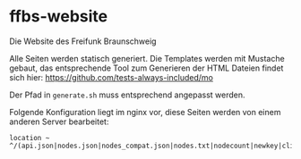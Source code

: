 ffbs-website
============

Die Website des Freifunk Braunschweig

Alle Seiten werden statisch generiert. Die Templates werden mit Mustache gebaut, das entsprechende Tool zum
Generieren der HTML Dateien findet sich hier: https://github.com/tests-always-included/mo

Der Pfad in `generate.sh` muss entsprechend angepasst werden.

Folgende Konfiguration liegt im nginx vor, diese Seiten werden von einem anderen Server bearbeitet:

	location ~ ^/(api.json|nodes.json|nodes_compat.json|nodes.txt|nodecount|newkey|clientcount|deny_key|approve_key|contact)$


